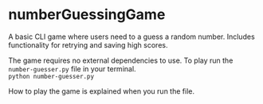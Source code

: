 # numberGuessingGame
A basic CLI game where users need to a guess a random number. Includes functionality for retrying and saving high scores.  

The game requires no external dependencies to use. To play run the ``number-guesser.py`` file in your terminal.  
```python number-guesser.py```  

How to play the game is explained when you run the file.  
